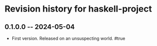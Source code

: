 # Revision history for haskell-project

## 0.1.0.0 -- 2024-05-04

* First version. Released on an unsuspecting world. #true
